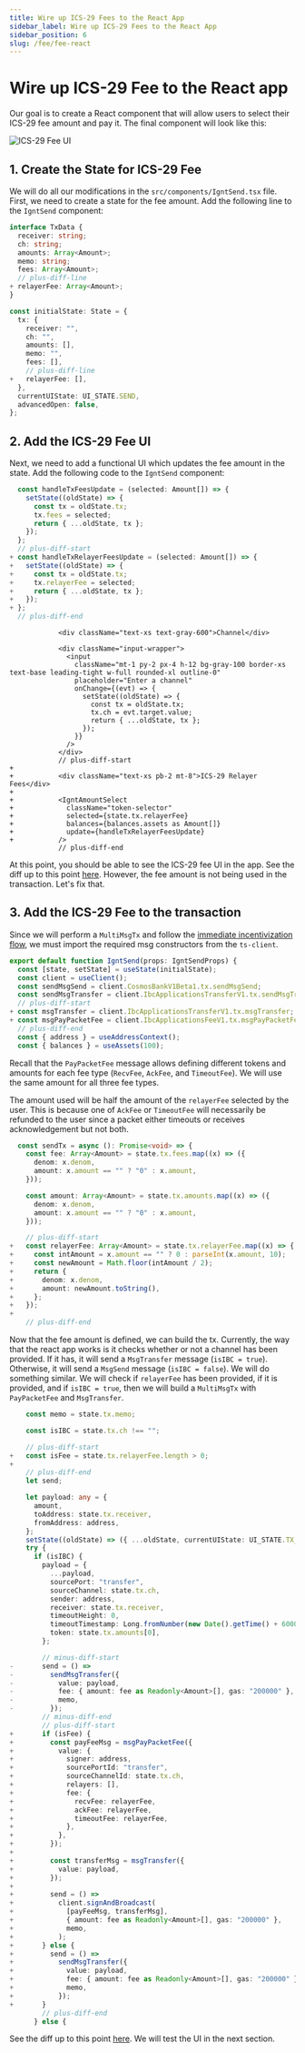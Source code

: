 ```yaml
---
title: Wire up ICS-29 Fees to the React App
sidebar_label: Wire up ICS-29 Fees to the React App
sidebar_position: 6
slug: /fee/fee-react
---
```


# Wire up ICS-29 Fee to the React app

Our goal is to create a React component that will allow users to select their ICS-29 fee amount and pay it. The final component will look like this:

![ICS-29 Fee UI](./images/ignite-react-fee.png)

## 1. Create the State for ICS-29 Fee

We will do all our modifications in the `src/components/IgntSend.tsx` file. First, we need to create a state for the fee amount. Add the following line to the `IgntSend` component:

```ts title="src/components/IgntSend.tsx"
interface TxData {
  receiver: string;
  ch: string;
  amounts: Array<Amount>;
  memo: string;
  fees: Array<Amount>;
  // plus-diff-line
+ relayerFee: Array<Amount>;
}
```

```ts title="src/components/IgntSend.tsx"
const initialState: State = {
  tx: {
    receiver: "",
    ch: "",
    amounts: [],
    memo: "",
    fees: [],
	// plus-diff-line
+   relayerFee: [],
  },
  currentUIState: UI_STATE.SEND,
  advancedOpen: false,
};
```

## 2. Add the ICS-29 Fee UI

Next, we need to add a functional UI which updates the fee amount in the state. Add the following code to the `IgntSend` component:

```ts title="src/components/IgntSend.tsx"
  const handleTxFeesUpdate = (selected: Amount[]) => {
    setState((oldState) => {
      const tx = oldState.tx;
      tx.fees = selected;
      return { ...oldState, tx };
    });
  };
  // plus-diff-start
+ const handleTxRelayerFeesUpdate = (selected: Amount[]) => {
+   setState((oldState) => {
+     const tx = oldState.tx;
+     tx.relayerFee = selected;
+     return { ...oldState, tx };
+   });
+ };
  // plus-diff-end
```

```tsx title="src/components/IgntSend.tsx"
            <div className="text-xs text-gray-600">Channel</div>

            <div className="input-wrapper">
              <input
                className="mt-1 py-2 px-4 h-12 bg-gray-100 border-xs text-base leading-tight w-full rounded-xl outline-0"
                placeholder="Enter a channel"
                onChange={(evt) => {
                  setState((oldState) => {
                    const tx = oldState.tx;
                    tx.ch = evt.target.value;
                    return { ...oldState, tx };
                  });
                }}
              />
            </div>
			// plus-diff-start
+ 
+           <div className="text-xs pb-2 mt-8">ICS-29 Relayer Fees</div>
+ 
+           <IgntAmountSelect
+             className="token-selector"
+             selected={state.tx.relayerFee}
+             balances={balances.assets as Amount[]}
+             update={handleTxRelayerFeesUpdate}
+           />
			// plus-diff-end
```

At this point, you should be able to see the ICS-29 fee UI in the app. See the diff up to this point [here](https://github.com/srdtrk/cosmoverse2023-ibc-fee-demo/commit/a93acb8e1b4194402a45506c5c3105b4dc03ad58). However, the fee amount is not being used in the transaction. Let's fix that.

## 3. Add the ICS-29 Fee to the transaction

Since we will perform a `MultiMsgTx` and follow the [immediate incentivization flow](https://ibc.cosmos.network/v7.3.x/middleware/ics29-fee/msgs#escrowing-fees), we must import the required msg constructors from the `ts-client`.

```ts title="src/components/IgntSend.tsx"
export default function IgntSend(props: IgntSendProps) {
  const [state, setState] = useState(initialState);
  const client = useClient();
  const sendMsgSend = client.CosmosBankV1Beta1.tx.sendMsgSend;
  const sendMsgTransfer = client.IbcApplicationsTransferV1.tx.sendMsgTransfer;
  // plus-diff-start
+ const msgTransfer = client.IbcApplicationsTransferV1.tx.msgTransfer;
+ const msgPayPacketFee = client.IbcApplicationsFeeV1.tx.msgPayPacketFee;
  // plus-diff-end
  const { address } = useAddressContext();
  const { balances } = useAssets(100);
```

Recall that the `PayPacketFee` message allows defining different tokens and amounts for each fee type (`RecvFee`, `AckFee`, and `TimeoutFee`). We will use the same amount for all three fee types.

The amount used will be half the amount of the `relayerFee` selected by the user. This is because one of `AckFee` or `TimeoutFee` will necessarily be refunded to the user since a packet either timeouts or receives acknowledgement but not both.

```ts title="src/components/IgntSend.tsx"
  const sendTx = async (): Promise<void> => {
    const fee: Array<Amount> = state.tx.fees.map((x) => ({
      denom: x.denom,
      amount: x.amount == "" ? "0" : x.amount,
    }));

    const amount: Array<Amount> = state.tx.amounts.map((x) => ({
      denom: x.denom,
      amount: x.amount == "" ? "0" : x.amount,
    }));

    // plus-diff-start
+   const relayerFee: Array<Amount> = state.tx.relayerFee.map((x) => {
+     const intAmount = x.amount == "" ? 0 : parseInt(x.amount, 10);
+     const newAmount = Math.floor(intAmount / 2);
+     return {
+       denom: x.denom,
+       amount: newAmount.toString(),
+     };
+   });
+
    // plus-diff-end
```

Now that the fee amount is defined, we can build the tx. Currently, the way that the react app works is it checks whether or not a channel has been provided. If it has, it will send a `MsgTransfer` message (`isIBC = true`). Otherwise, it will send a `MsgSend` message (`isIBC = false`).
We will do something similar. We will check if `relayerFee` has been provided, if it is provided, and if `isIBC = true`, then we will build a `MultiMsgTx` with `PayPacketFee` and `MsgTransfer`.

```ts title="src/components/IgntSend.tsx"
    const memo = state.tx.memo;

    const isIBC = state.tx.ch !== "";

	// plus-diff-start
+   const isFee = state.tx.relayerFee.length > 0;
+
    // plus-diff-end
    let send;

    let payload: any = {
      amount,
      toAddress: state.tx.receiver,
      fromAddress: address,
    };
    setState((oldState) => ({ ...oldState, currentUIState: UI_STATE.TX_SIGNING }));
    try {
      if (isIBC) {
        payload = {
          ...payload,
          sourcePort: "transfer",
          sourceChannel: state.tx.ch,
          sender: address,
          receiver: state.tx.receiver,
          timeoutHeight: 0,
          timeoutTimestamp: Long.fromNumber(new Date().getTime() + 60000).multiply(1000000),
          token: state.tx.amounts[0],
        };

		// minus-diff-start
-       send = () =>
-         sendMsgTransfer({
-           value: payload,
-           fee: { amount: fee as Readonly<Amount>[], gas: "200000" },
-           memo,
-         });
		// minus-diff-end
		// plus-diff-start
+       if (isFee) {
+         const payFeeMsg = msgPayPacketFee({
+           value: {
+             signer: address,
+             sourcePortId: "transfer",
+             sourceChannelId: state.tx.ch,
+             relayers: [],
+             fee: {
+               recvFee: relayerFee,
+               ackFee: relayerFee,
+               timeoutFee: relayerFee,
+             },
+           },
+         });
+
+         const transferMsg = msgTransfer({
+           value: payload,
+         });
+
+         send = () =>
+           client.signAndBroadcast(
+             [payFeeMsg, transferMsg],
+             { amount: fee as Readonly<Amount>[], gas: "200000" },
+             memo,
+           );
+       } else {
+         send = () =>
+           sendMsgTransfer({
+             value: payload,
+             fee: { amount: fee as Readonly<Amount>[], gas: "200000" },
+             memo,
+           });
+       }
	    // plus-diff-end
      } else {
```

See the diff up to this point [here](https://github.com/srdtrk/cosmoverse2023-ibc-fee-demo/commit/0b3ddc8f8fe547624ec0d38f08e2344d29d22ee7). We will test the UI in the next section.
